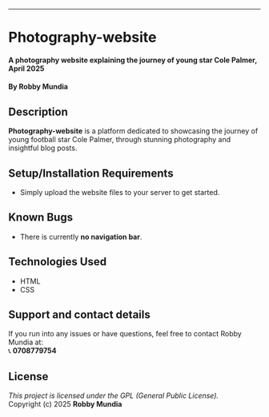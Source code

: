 

---

# Photography-website  
#### A photography website explaining the journey of young star Cole Palmer, April 2025  
#### By **Robby Mundia**

## Description  
**Photography-website** is a platform dedicated to showcasing the journey of young football star Cole Palmer, through stunning photography and insightful blog posts.

## Setup/Installation Requirements  
* Simply upload the website files to your server to get started.

## Known Bugs  
- There is currently **no navigation bar**.

## Technologies Used  
* HTML
* CSS

## Support and contact details  
If you run into any issues or have questions, feel free to contact Robby Mundia at:  
📞 **0708779754**

## License  
*This project is licensed under the GPL (General Public License).*  
Copyright (c) 2025 **Robby Mundia**

 